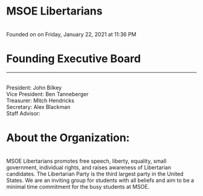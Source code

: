 <h1>MSOE Libertarians</h1>
<br>
Founded on on Friday, January 22, 2021 at 11:36 PM


<h1>Founding Executive Board</h1>
<hr>
<br>President: John Bilkey
<br>Vice President: Ben Tanneberger
<br>Treasurer: Mitch Hendricks
<br>Secretary: Alex Blackman
<br>Staff Advisor:

<h1>About the Organization:</h1>
<br>
MSOE Libertarians promotes free speech, liberty, equality, small government, individual rights, and raises awareness of Libertarian candidates. The Libertarian Party is the third largest party in the United States. We are an inviting group for students with all beliefs and aim to be a minimal time commitment for the busy students at MSOE. 
